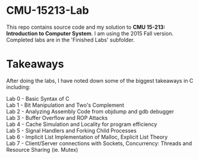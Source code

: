 # CMU-15213-Lab
This repo contains source code and my solution to **CMU 15-213: Introduction to
Computer System**. I am using the 2015 Fall version. Completed labs are in the 'Finished Labs'
subfolder.

# Takeaways
After doing the labs, I have noted down some of the biggest takeaways in C including:

Lab 0 - Basic Syntax of C <br />
Lab 1 - Bit Manipulation and Two's Complement <br />
Lab 2 - Analyzing Assembly Code from objdump and gdb debugger <br />
Lab 3 - Buffer Overflow and ROP Attacks <br />
Lab 4 - Cache Simulation and Locality for program efficiency <br />
Lab 5 - Signal Handlers and Forking Child Processes <br />
Lab 6 - Implicit List Implementation of Malloc, Explicit List Theory <br />
Lab 7 - Client/Server connections with Sockets, Concurrency: Threads and Resource Sharing (ie. Mutex) <br />




